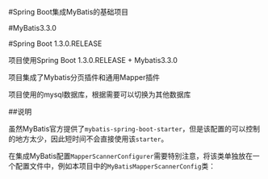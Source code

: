 #Spring Boot集成MyBatis的基础项目

#MyBatis3.3.0

#Spring Boot 1.3.0.RELEASE

项目使用Spring Boot 1.3.0.RELEASE + Mybatis3.3.0

项目集成了Mybatis分页插件和通用Mapper插件

项目使用的mysql数据库，根据需要可以切换为其他数据库

##说明

虽然MyBatis官方提供了`mybatis-spring-boot-starter`，但是该配置的可以控制的地方太少，因此短时间不会直接使用该`starter`。

在集成MyBatis配置`MapperScannerConfigurer`需要特别注意，将该类单独放在一个配置文件中，例如本项目中的`MyBatisMapperScannerConfig`类：

